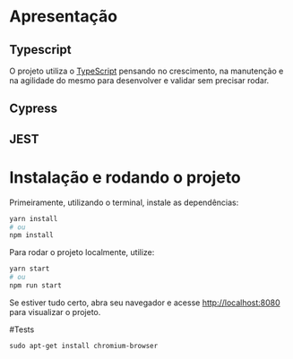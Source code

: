 # Apresentação


## Typescript
O projeto utiliza o [TypeScript](https://www.typescriptlang.org/) pensando no crescimento, na manutenção e na agilidade do mesmo para desenvolver e validar sem precisar rodar.

## Cypress

## JEST

# Instalação e rodando o projeto

Primeiramente, utilizando o terminal, instale as dependências:

```bash
yarn install
# ou
npm install
```

Para rodar o projeto localmente, utilize:

```bash
yarn start
# ou
npm run start
```

Se estiver tudo certo, abra seu navegador e acesse [http://localhost:8080](http://localhost:8080) para visualizar o projeto.

#Tests
```
sudo apt-get install chromium-browser
```
